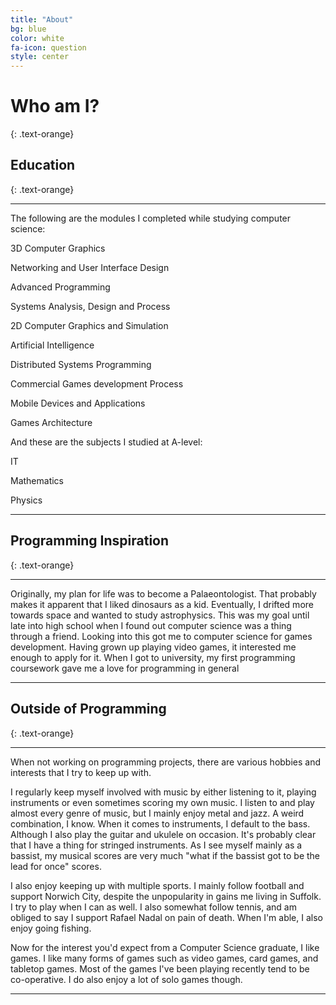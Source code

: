 ```yaml
---
title: "About"
bg: blue
color: white
fa-icon: question
style: center
---
```


# Who am I?
{: .text-orange}

## Education
{: .text-orange}

-----------------------------
The following are the modules I completed while studying computer science:

3D Computer Graphics

Networking and User Interface Design

Advanced Programming

Systems Analysis, Design and Process

2D Computer Graphics and Simulation

Artificial Intelligence

Distributed Systems Programming

Commercial Games development Process

Mobile Devices and Applications

Games Architecture

 
And these are the subjects I studied at A-level:

IT

Mathematics

Physics


-----------------------------


## Programming Inspiration
{: .text-orange}

-----------------------------
Originally, my plan for life was to become a Palaeontologist. That probably makes it apparent that I liked dinosaurs as a kid. Eventually, I drifted more towards space and wanted to study astrophysics. This was my goal until late into high school when I found out computer science was a thing through a friend. Looking into this got me to computer science for games development. Having grown up playing video games, it interested me enough to apply for it. When I got to university, my first programming coursework gave me a love for programming in general

-----------------------------


## Outside of Programming
{: .text-orange}

-----------------------------
When not working on programming projects, there are various hobbies and interests that I try to keep up with.

I regularly keep myself involved with music by either listening to it, playing instruments or even sometimes scoring my own music. I listen to and play almost every genre of music, but I mainly enjoy metal and jazz. A weird combination, I know. When it comes to instruments, I default to the bass. Although I also play the guitar and ukulele on occasion. It's probably clear that I have a thing for stringed instruments. As I see myself mainly as a bassist, my musical scores are very much "what if the bassist got to be the lead for once" scores.

I also enjoy keeping up with multiple sports. I mainly follow football and support Norwich City, despite the unpopularity in gains me living in Suffolk. I try to play when I can as well. I also somewhat follow tennis, and am obliged to say I support Rafael Nadal on pain of death. When I'm able, I also enjoy going fishing.

Now for the interest you'd expect from a Computer Science graduate, I like games. I like many forms of games such as video games, card games, and tabletop games. Most of the games I've been playing recently tend to be co-operative. I do also enjoy a lot of solo games though.

-----------------------------
